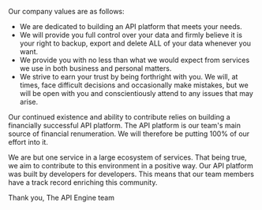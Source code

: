 Our company values are as follows:

* We are dedicated to building an API platform that meets your needs.
* We will provide you full control over your data and firmly believe it is your right to backup, export and delete ALL of your data whenever you want.
* We provide you with no less than what we would expect from services we use in both business and personal matters.
* We strive to earn your trust by being forthright with you. We will, at times, face difficult decisions and occasionally make mistakes, but we will be open with you and  conscientiously attend to any issues that may arise.

Our continued existence and ability to contribute relies on building a financially successful API platform. The API platform is our team's main source of financial renumeration. We will therefore be putting 100% of our effort into it.

We are but one service in a large ecosystem of services. That being true, we aim to contribute to this environment in a positive way. Our API platform was built by developers for developers. This means that our team members have a track record enriching this community.

Thank you,
The API Engine team
